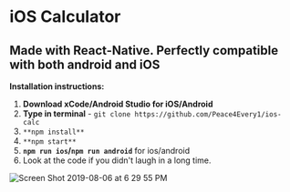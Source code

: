 # iOS Calculator

##  Made with React-Native. Perfectly compatible with both android and iOS

**Installation instructions:**
1. **Download xCode/Android Studio for iOS/Android**
2. **Type in terminal** - `git clone https://github.com/Peace4Every1/ios-calc`
3. `**npm install**`
4. `**npm start**`
5. **`npm run ios`/`npm run android`** for ios/android
6. Look at the code if you didn't laugh in a long time.

![Screen Shot 2019-08-06 at 6 29 55 PM](https://user-images.githubusercontent.com/34169915/62550010-8f3a6300-b87a-11e9-8944-6f61de3eadf6.png)
